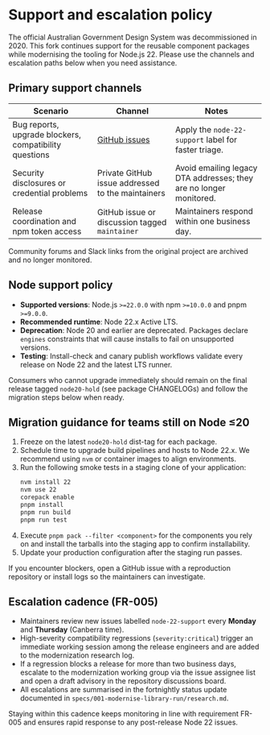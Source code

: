 # Support and escalation policy

The official Australian Government Design System was decommissioned in 2020. This fork continues support for the reusable component packages while modernising the tooling for Node.js 22. Please use the channels and escalation paths below when you need assistance.

## Primary support channels

| Scenario | Channel | Notes |
|----------|---------|-------|
| Bug reports, upgrade blockers, compatibility questions | [GitHub issues](https://github.com/govau/design-system-components/issues/new/choose) | Apply the `node-22-support` label for faster triage. |
| Security disclosures or credential problems | Private GitHub issue addressed to the maintainers | Avoid emailing legacy DTA addresses; they are no longer monitored. |
| Release coordination and npm token access | GitHub issue or discussion tagged `maintainer` | Maintainers respond within one business day. |

Community forums and Slack links from the original project are archived and no longer monitored.

## Node support policy

- **Supported versions**: Node.js `>=22.0.0` with npm `>=10.0.0` and pnpm `>=9.0.0`.
- **Recommended runtime**: Node 22.x Active LTS.
- **Deprecation**: Node 20 and earlier are deprecated. Packages declare `engines` constraints that will cause installs to fail on unsupported versions.
- **Testing**: Install-check and canary publish workflows validate every release on Node 22 and the latest LTS runner.

Consumers who cannot upgrade immediately should remain on the final release tagged `node20-hold` (see package CHANGELOGs) and follow the migration steps below when ready.

## Migration guidance for teams still on Node ≤20

1. Freeze on the latest `node20-hold` dist-tag for each package.
2. Schedule time to upgrade build pipelines and hosts to Node 22.x. We recommend using `nvm` or container images to align environments.
3. Run the following smoke tests in a staging clone of your application:
   ```sh
   nvm install 22
   nvm use 22
   corepack enable
   pnpm install
   pnpm run build
   pnpm run test
   ```
4. Execute `pnpm pack --filter <component>` for the components you rely on and install the tarballs into the staging app to confirm installability.
5. Update your production configuration after the staging run passes.

If you encounter blockers, open a GitHub issue with a reproduction repository or install logs so the maintainers can investigate.

## Escalation cadence (FR-005)

- Maintainers review new issues labelled `node-22-support` every **Monday** and **Thursday** (Canberra time).
- High-severity compatibility regressions (`severity:critical`) trigger an immediate working session among the release engineers and are added to the modernization research log.
- If a regression blocks a release for more than two business days, escalate to the modernization working group via the issue assignee list and open a draft advisory in the repository discussions board.
- All escalations are summarised in the fortnightly status update documented in `specs/001-modernise-library-run/research.md`.

Staying within this cadence keeps monitoring in line with requirement FR-005 and ensures rapid response to any post-release Node 22 issues.
